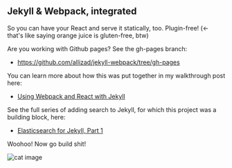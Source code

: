 ## Jekyll & Webpack, integrated

So you can have your React and serve it statically, too. Plugin-free! (<- that's like saying orange juice is gluten-free, btw)

Are you working with Github pages? See the gh-pages branch:

- https://github.com/allizad/jekyll-webpack/tree/gh-pages

You can learn more about how this was put together in my walkthrough post here:
- [Using Webpack and React with Jekyll](https://medium.com/@allizadrozny/using-webpack-and-react-with-jekyll-cfe137f8a2cc)

See the full series of adding search to Jekyll, for which this project was a building block, here:
- [Elasticsearch for Jekyll, Part 1](https://blog.omc.io/elasticsearch-for-jekyll-part-1-ab456ac7c093)

Woohoo! Now go build shit!

![cat image](https://i0.wp.com/www.developermemes.com/wp-content/uploads/2015/10/Now-That-You-Have-That-Feature-Done-I-Want-It-To-Do-Something-Else-Instead-Web-Developer-Meme.jpg?resize=385%2C232)

